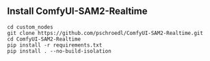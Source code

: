 ## Install ComfyUI-SAM2-Realtime

```
cd custom_nodes
git clone https://github.com/pschroedl/ComfyUI-SAM2-Realtime.git
cd ComfyUI-SAM2-Realtime
pip install -r requirements.txt
pip install . --no-build-isolation
```
